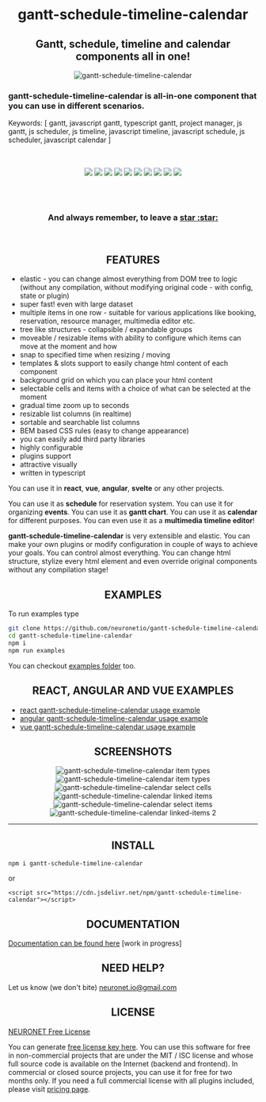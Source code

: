 <h1 align="center">gantt-schedule-timeline-calendar</h1>

<h2 align="center">Gantt, schedule, timeline and calendar components all in one!</h2>

<p align="center">
  <img src="https://neuronet.io/screenshots/mainapp.jpg" alt="gantt-schedule-timeline-calendar">
</p>

<h3>gantt-schedule-timeline-calendar is all-in-one component that you can use in different scenarios.</h3>
Keywords: [ gantt, javascript gantt, typescript gantt, project manager, js gantt, js scheduler, js timeline, javascript timeline, javascript schedule, js scheduler, javascript calendar ]
<br/><br/><br/>
<p align="center">
  <img src="https://snyk.io/test/github/neuronetio/gantt-schedule-timeline-calendar/badge.svg">
  <img src="https://img.badgesize.io/neuronetio/gantt-schedule-timeline-calendar/master/dist/gstc.esm.min.js?compression=gzip">
  <img src="https://img.shields.io/npm/dm/gantt-schedule-timeline-calendar.svg">
  <img src="https://img.shields.io/npm/dt/gantt-schedule-timeline-calendar.svg">
  <img src="https://api.travis-ci.com/neuronetio/gantt-schedule-timeline-calendar.svg?branch=master">
  <img src="https://img.shields.io/npm/v/gantt-schedule-timeline-calendar.svg">
  <img src="david-dm.org/neuronetio/gantt-schedule-timeline-calendar.svg">
  <img src="https://neuronet.io/screenshots/typescript.svg">
  <img src="https://neuronet.io/screenshots/eslint.svg">
  <img src="https://neuronet.io/screenshots/jest_1.svg">
</p>
<br>
<br />
<h3 align="center">And always remember, to leave a <a href="https://github.com/neuronetio/gantt-schedule-timeline-calendar">star :star:</a></h3>
<br />

<h2 align="center">FEATURES</h2>

- elastic - you can change almost everything from DOM tree to logic (without any compilation, without modifying original code - with config, state or plugin)
- super fast! even with large dataset
- multiple items in one row - suitable for various applications like booking, reservation, resource manager, multimedia editor etc.
- tree like structures - collapsible / expandable groups
- moveable / resizable items with ability to configure which items can move at the moment and how
- snap to specified time when resizing / moving
- templates & slots support to easily change html content of each component
- background grid on which you can place your html content
- selectable cells and items with a choice of what can be selected at the moment
- gradual time zoom up to seconds
- resizable list columns (in realtime)
- sortable and searchable list columns
- BEM based CSS rules (easy to change appearance)
- you can easily add third party libraries
- highly configurable
- plugins support
- attractive visually
- written in typescript

<p>
You can use it in <strong>react</strong>, <strong>vue</strong>, <strong>angular</strong>, <strong>svelte</strong> or any other projects.
</p>

<p>
You can use it as <strong>schedule</strong> for reservation system. You can use it for organizing <strong>events</strong>. You can use it as <strong>gantt chart</strong>. You can use it as <strong>calendar</strong> for different purposes.
You can even use it as a <strong>multimedia timeline editor</strong>!
</p>

<p>
<strong>gantt-schedule-timeline-calendar</strong> is very extensible and elastic. You can make your own plugins or modify configuration in couple of ways to achieve your goals.
You can control almost everything. You can change html structure, stylize every html element and even override original components without any compilation stage!
</p>

<h2 align="center">EXAMPLES</h2>

To run examples type

```bash
git clone https://github.com/neuronetio/gantt-schedule-timeline-calendar.git
cd gantt-schedule-timeline-calendar
npm i
npm run examples
```

You can checkout [examples folder](https://github.com/neuronetio/gantt-schedule-timeline-calendar/tree/master/examples) too.

<h2 align="center">REACT, ANGULAR AND VUE EXAMPLES</h2>

- [react gantt-schedule-timeline-calendar usage example](https://github.com/neuronetio/react-gantt-schedule-timeline-calendar-example)
- [angular gantt-schedule-timeline-calendar usage example](https://github.com/neuronetio/angular-gantt-schedule-timeline-calendar-example)
- [vue gantt-schedule-timeline-calendar usage example](https://github.com/neuronetio/vue-gantt-schedule-timeline-calendar-example)

<h2 align="center">SCREENSHOTS</h2>

<p align="center">
  <img src="https://neuronet.io/screenshots/item-types.png" alt="gantt-schedule-timeline-calendar item types">
  <br />
  <img src="https://neuronet.io/screenshots/item-types-selected.png" alt="gantt-schedule-timeline-calendar item types">
  <br />
  <img src="https://neuronet.io/screenshots/select-cells.gif" alt="gantt-schedule-timeline-calendar select cells">
  <br />
  <img src="https://neuronet.io/screenshots/linked-items-2.gif" alt="gantt-schedule-timeline-calendar linked items">
  <br />
  <img src="https://neuronet.io/screenshots/select-items.gif" alt="gantt-schedule-timeline-calendar select items">
  <br />
  <img src="https://neuronet.io/screenshots/linked-items.gif" alt="gantt-schedule-timeline-calendar linked-items 2">
</p>
<hr />

<h2 align="center">INSTALL</h2>

`npm i gantt-schedule-timeline-calendar`

or

`<script src="https://cdn.jsdelivr.net/npm/gantt-schedule-timeline-calendar"></script>`

<h2 align="center">DOCUMENTATION</h2>

[Documentation can be found here](https://gantt-schedule-timeline-calendar.neuronet.io) [work in progress]

<h2 align="center">NEED HELP?</h2>

Let us know (we don't bite) neuronet.io@gmail.com

<h2 align="center">LICENSE</h2>

[NEURONET Free License](https://github.com/neuronetio/gantt-schedule-timeline-calendar/blob/master/LICENSE)

You can generate [free license key here](https://gstc.neuronet.io/free-key).
You can use this software for free in non-commercial projects that are under the MIT / ISC license and whose full source code is available on the Internet (backend and frontend).
In commercial or closed source projects, you can use it for free for two months only.
If you need a full commercial license with all plugins included, please visit [pricing page](https://gantt-schedule-timeline-calendar.neuronet.io/pricing).
